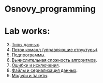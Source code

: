 # Osnovy_programming


# Lab works:

3. [Типы данных](https://drive.google.com/drive/folders/1xGoMrQvy62wSapLaP2V89SMSluhihSXh?usp=sharing).
4. [Поток команд (управляющие структуры)]().
5. [Подпрограммы]().
6. [Вычислительная сложность алгоритмов]().
7. [Ошибки и исключения]().
8. [Файлы и сериализация данных]().
9. [Модули и пакеты]().
